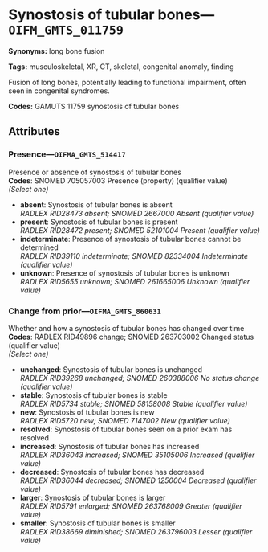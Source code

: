 # Synostosis of tubular bones—`OIFM_GMTS_011759`

**Synonyms:** long bone fusion

**Tags:** musculoskeletal, XR, CT, skeletal, congenital anomaly, finding

Fusion of long bones, potentially leading to functional impairment, often seen in congenital syndromes.

**Codes:** GAMUTS 11759 synostosis of tubular bones

## Attributes

### Presence—`OIFMA_GMTS_514417`

Presence or absence of synostosis of tubular bones  
**Codes**: SNOMED 705057003 Presence (property) (qualifier value)  
*(Select one)*

- **absent**: Synostosis of tubular bones is absent  
_RADLEX RID28473 absent; SNOMED 2667000 Absent (qualifier value)_
- **present**: Synostosis of tubular bones is present  
_RADLEX RID28472 present; SNOMED 52101004 Present (qualifier value)_
- **indeterminate**: Presence of synostosis of tubular bones cannot be determined  
_RADLEX RID39110 indeterminate; SNOMED 82334004 Indeterminate (qualifier value)_
- **unknown**: Presence of synostosis of tubular bones is unknown  
_RADLEX RID5655 unknown; SNOMED 261665006 Unknown (qualifier value)_

### Change from prior—`OIFMA_GMTS_860631`

Whether and how a synostosis of tubular bones has changed over time  
**Codes**: RADLEX RID49896 change; SNOMED 263703002 Changed status (qualifier value)  
*(Select one)*

- **unchanged**: Synostosis of tubular bones is unchanged  
_RADLEX RID39268 unchanged; SNOMED 260388006 No status change (qualifier value)_
- **stable**: Synostosis of tubular bones is stable  
_RADLEX RID5734 stable; SNOMED 58158008 Stable (qualifier value)_
- **new**: Synostosis of tubular bones is new  
_RADLEX RID5720 new; SNOMED 7147002 New (qualifier value)_
- **resolved**: Synostosis of tubular bones seen on a prior exam has resolved  
- **increased**: Synostosis of tubular bones has increased  
_RADLEX RID36043 increased; SNOMED 35105006 Increased (qualifier value)_
- **decreased**: Synostosis of tubular bones has decreased  
_RADLEX RID36044 decreased; SNOMED 1250004 Decreased (qualifier value)_
- **larger**: Synostosis of tubular bones is larger  
_RADLEX RID5791 enlarged; SNOMED 263768009 Greater (qualifier value)_
- **smaller**: Synostosis of tubular bones is smaller  
_RADLEX RID38669 diminished; SNOMED 263796003 Lesser (qualifier value)_